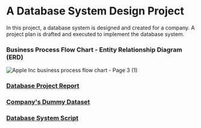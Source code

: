 # A Database System Design Project

In this project, a database system is designed and created for a company. A project plan is drafted and executed to implement the database system.

### Business Process Flow Chart - Entity Relationship Diagram (ERD)
![Apple Inc business process flow chart  - Page 3 (1)](https://user-images.githubusercontent.com/69787181/187062034-890bcc07-2ba5-45d8-a1e9-48dc91e4dadc.png)

### [Database Project Report](https://github.com/Alicia2203/A-Database-Project-/blob/main/Project%20Report.pdf)

### [Company's Dummy Dataset](https://github.com/Alicia2203/A-Database-Project-/blob/main/Database%20Sample%20Data.xlsx)

### [Database System Script](https://github.com/Alicia2203/A-Database-Project-/blob/main/Database%20Script.sql)

